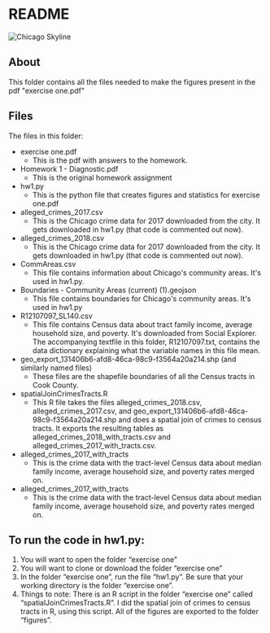 # README

![Chicago Skyline](https://upload.wikimedia.org/wikipedia/commons/thumb/c/c4/Chicago_skyline%2C_viewed_from_John_Hancock_Center.jpg/1024px-Chicago_skyline%2C_viewed_from_John_Hancock_Center.jpg)

## About

This folder contains all the files needed to make the figures present in the pdf "exercise one.pdf"

## Files

The files in this folder:

* exercise one.pdf
  * This is the pdf with answers to the homework.
* Homework 1 - Diagnostic.pdf
  * This is the original homework assignment
* hw1.py
  * This is the python file that creates figures and statistics for exercise one.pdf
* alleged_crimes_2017.csv
  * This is the Chicago crime data for 2017 downloaded from the city. It gets downloaded in hw1.py (that code is commented out now).
* alleged_crimes_2018.csv
  * This is the Chicago crime data for 2017 downloaded from the city. It gets downloaded in hw1.py (that code is commented out now).
* CommAreas.csv
  * This file contains information about Chicago's community areas. It's used in hw1.py.
* Boundaries - Community Areas (current) (1).geojson
  * This file contains boundaries for Chicago's community areas. It's used in hw1.py
* R12107097_SL140.csv
  * This file contains Census data about tract family income, average household size, and poverty. It's downloaded from Social Explorer. The accompanying textfile in this folder, R12107097.txt, contains the data dictionary explaining what the variable names in this file mean.
* geo_export_131406b6-afd8-46ca-98c9-f3564a20a214.shp (and similarly named files)
  * These files are the shapefile boundaries of all the Census tracts in Cook County.
* spatialJoinCrimesTracts.R
  * This R file takes the files alleged_crimes_2018.csv, alleged_crimes_2017.csv, and geo_export_131406b6-afd8-46ca-98c9-f3564a20a214.shp and does a spatial join of crimes to census tracts. It exports the resulting tables as alleged_crimes_2018_with_tracts.csv and alleged_crimes_2017_with_tracts.csv.
* alleged_crimes_2017_with_tracts
  * This is the crime data with the tract-level Census data about median family income, average household size, and poverty rates merged on.
* alleged_crimes_2017_with_tracts
  * This is the crime data with the tract-level Census data about median family income, average household size, and poverty rates merged on.


## To run the code in hw1.py:

  1. You will want to open the folder “exercise one”
  2. You will want to clone or download the folder “exercise one”
  3. In the folder “exercise one”, run the file “hw1.py”. Be sure that your working directory is the folder “exercise one”.
  4. Things to note: There is an R script in the folder “exercise one” called “spatialJoinCrimesTracts.R”. I did the spatial join of crimes to census tracts in R, using this script. All of the figures are exported to the folder “figures”.
